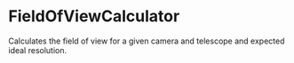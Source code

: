 # FieldOfViewCalculator
Calculates the field of view for a given camera and telescope and expected ideal resolution.
